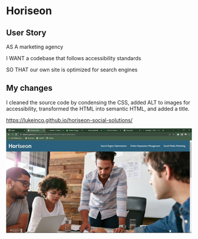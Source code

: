 # Horiseon

## User Story
AS A marketing agency

I WANT a codebase that follows accessibility standards

SO THAT our own site is optimized for search engines

## My changes
I cleaned the source code by condensing the CSS, added ALT to images for accessibility, transformed the HTML into semantic HTML, and added a title.


https://lukeinco.github.io/horiseon-social-solutions/

![Alt text](./assets/images/image.png)
